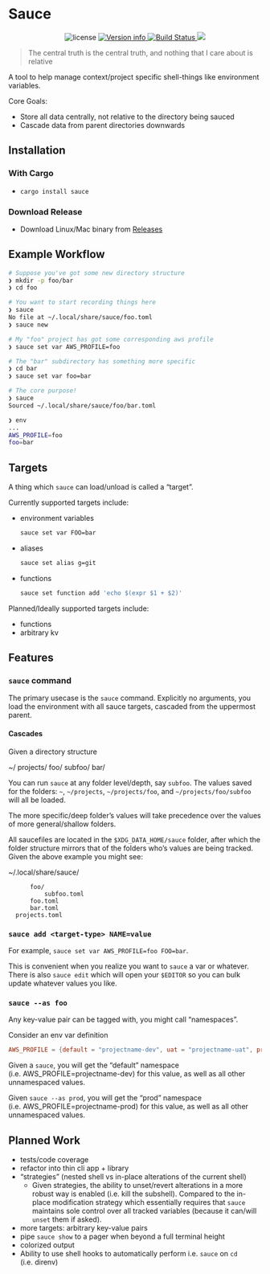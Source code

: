 # Sauce

<p align="center">
<img src="https://img.shields.io/crates/l/sauce.svg" alt="license">
<a href="https://crates.io/crates/sauce">
<img src="https://img.shields.io/crates/v/sauce.svg?colorB=319e8c" alt="Version info">
</a>
<a href="https://github.com/DanCardin/sauce/actions?query=workflow%3ATest">
<img src="https://github.com/DanCardin/sauce/workflows/Test/badge.svg" alt="Build Status">
</a> <a href="https://codecov.io/gh/DanCardin/sauce">
<img src="https://codecov.io/gh/DanCardin/sauce/branch/main/graph/badge.svg?token=U7NQIWXWKW"/>
</a><br>
</p>

> The central truth is the central truth, and nothing that I care about
> is relative

A tool to help manage context/project specific shell-things like
environment variables.

Core Goals:

- Store all data centrally, not relative to the directory being sauced
- Cascade data from parent directories downwards

## Installation

### With Cargo

- `cargo install sauce`

### Download Release

- Download Linux/Mac binary from
  [Releases](https://github.com/DanCardin/sauce/releases)

## Example Workflow

``` bash
# Suppose you've got some new directory structure
❯ mkdir -p foo/bar
❯ cd foo

# You want to start recording things here
❯ sauce
No file at ~/.local/share/sauce/foo.toml
❯ sauce new

# My "foo" project has got some corresponding aws profile
❯ sauce set var AWS_PROFILE=foo

# The "bar" subdirectory has something more specific
❯ cd bar
❯ sauce set var foo=bar

# The core purpose!
❯ sauce
Sourced ~/.local/share/sauce/foo/bar.toml

❯ env
...
AWS_PROFILE=foo
foo=bar
```

## Targets

A thing which `sauce` can load/unload is called a “target”.

Currently supported targets include:

- environment variables

  ``` bash
  sauce set var FOO=bar
  ```

- aliases

  ``` bash
  sauce set alias g=git
  ```

- functions

  ``` bash
  sauce set function add 'echo $(expr $1 + $2)'
  ```

Planned/Ideally supported targets include:

- functions
- arbitrary kv

## Features

### `sauce` command

The primary usecase is the `sauce` command. Explicitly no arguments, you
load the environment with all sauce targets, cascaded from the uppermost
parent.

#### Cascades

Given a directory structure

  ~/
      projects/
          foo/
              subfoo/
          bar/

You can run `sauce` at any folder level/depth, say `subfoo`. The values
saved for the folders: `~`, `~/projects`, `~/projects/foo`, and
`~/projects/foo/subfoo` will all be loaded.

The more specific/deep folder’s values will take precedence over the
values of more general/shallow folders.

All saucefiles are located in the `$XDG_DATA_HOME/sauce` folder, after
which the folder structure mirrors that of the folders who’s values are
being tracked. Given the above example you might see:

  ~/.local/share/sauce/

          foo/
              subfoo.toml
          foo.toml
          bar.toml
      projects.toml

### `sauce add <target-type> NAME=value`

For example, `sauce set var AWS_PROFILE=foo FOO=bar`.

This is convenient when you realize you want to `sauce` a var or
whatever. There is also `sauce edit` which will open your `$EDITOR` so
you can bulk update whatever values you like.

### `sauce --as foo`

Any key-value pair can be tagged with, you might call “namespaces”.

Consider an env var definition

``` toml
AWS_PROFILE = {default = "projectname-dev", uat = "projectname-uat", prod = "projectname-prod"}
```

Given a `sauce`, you will get the “default” namespace
(i.e. AWS\_PROFILE=projectname-dev) for this value, as well as all other
unnamespaced values.

Given `sauce --as prod`, you will get the “prod” namespace
(i.e. AWS\_PROFILE=projectname-prod) for this value, as well as all
other unnamespaced values.

## Planned Work

- tests/code coverage
- refactor into thin cli app + library
- “strategies” (nested shell vs in-place alterations of the current
  shell)
  - Given strategies, the ability to unset/revert alterations in a more
    robust way is enabled (i.e. kill the subshell). Compared to the
    in-place modification strategy which essentially requires that
    `sauce` maintains sole control over all tracked variables (because
    it can/will `unset` them if asked).
- more targets: arbitrary key-value pairs
- pipe `sauce show` to a pager when beyond a full terminal height
- colorized output
- Ability to use shell hooks to automatically perform i.e. `sauce` on
  `cd` (i.e. direnv)
